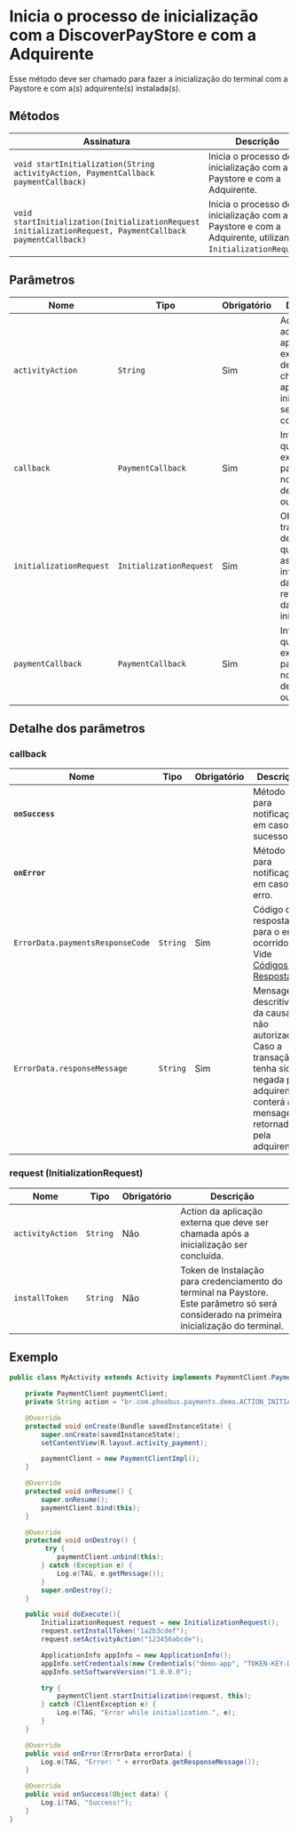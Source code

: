 # Inicia o processo de inicialização com a DiscoverPayStore e com a Adquirente

Esse método deve ser chamado para fazer a inicialização do terminal com a Paystore e com a(s) adquirente(s) instalada(s).

## Métodos

| Assinatura | Descrição |
| --- | --- |
| `void startInitialization(String activityAction, PaymentCallback paymentCallback)` | Inicia o processo de inicialização com a Paystore e com a Adquirente. |
| `void startInitialization(InitializationRequest initializationRequest, PaymentCallback paymentCallback)` | Inicia o processo de inicialização com a Paystore e com a Adquirente, utilizando `InitializationRequest`. |

## Parâmetros

| Nome | Tipo | Obrigatório | Descrição |
| --- | --- | --- | --- |
| `activityAction` | `String` | Sim | Action da activity da aplicação externa que deve ser chamada após a inicialização ser concluída. |
| `callback` | `PaymentCallback` | Sim | Interface que será executada para notificações de sucesso ou erro. |
| `initializationRequest` | `InitializationRequest` | Sim | Objeto de transferência de dados que conterá as informações da requisição da inicialização. |
| `paymentCallback` | `PaymentCallback` | Sim | Interface que será executada para notificações de sucesso ou erro. |


## Detalhe dos parâmetros
### callback
| Nome | Tipo | Obrigatório | Descrição |
| --- | --- | --- | --- |
| **`onSuccess`** |     |     | Método para notificação em caso de sucesso |
| **`onError`** |     |     | Método para notificação em caso de erro. |
| `ErrorData.paymentsResponseCode` | `String` | Sim | Código de resposta para o erro ocorrido. Vide [Códigos de Resposta](../codigo_resposta/) |
| `ErrorData.responseMessage` | `String` | Sim | Mensagem descritiva da causa da não autorização. Caso a transação tenha sido negada pela adquirente, conterá a mensagem retornada pela adquirente. |

### request (InitializationRequest)

| Nome | Tipo | Obrigatório | Descrição |
| --- | --- | --- | --- |
| `activityAction` | `String` | Não | Action da aplicação externa que deve ser chamada após a inicialização ser concluída. |
| `installToken` | `String` | Não | Token de Instalação para credenciamento do terminal na Paystore. Este parâmetro só será considerado na primeira inicialização do terminal. |

## Exemplo
```java
public class MyActivity extends Activity implements PaymentClient.PaymentCallback {

    private PaymentClient paymentClient;
    private String action = "br.com.phoebus.payments.demo.ACTION_INITIALIZE";

    @Override
    protected void onCreate(Bundle savedInstanceState) {
        super.onCreate(savedInstanceState);
        setContentView(R.layout.activity_payment);

        paymentClient = new PaymentClientImpl();
    }

    @Override
    protected void onResume() {
        super.onResume();
        paymentClient.bind(this);
    }

    @Override
    protected void onDestroy() {
         try {
            paymentClient.unbind(this);
        } catch (Exception e) {
            Log.e(TAG, e.getMessage());
        }
        super.onDestroy();
    }

    public void doExecute(){
        InitializationRequest request = new InitializationRequest();
        request.setInstallToken("1a2b3cdef");
        request.setActivityAction("123456abcde");

        ApplicationInfo appInfo = new ApplicationInfo();
        appInfo.setCredentials(new Credentials("demo-app", "TOKEN-KEY-DEMO"));
        appInfo.setSoftwareVersion("1.0.0.0");

        try {
            paymentClient.startInitialization(request, this);
        } catch (ClientException e) {
            Log.e(TAG, "Error while initialization.", e);
        }
    }

    @Override
    public void onError(ErrorData errorData) {
        Log.e(TAG, "Error: " + errorData.getResponseMessage());
    }

    @Override
    public void onSuccess(Object data) {
        Log.i(TAG, "Success!");
    }
}
```
